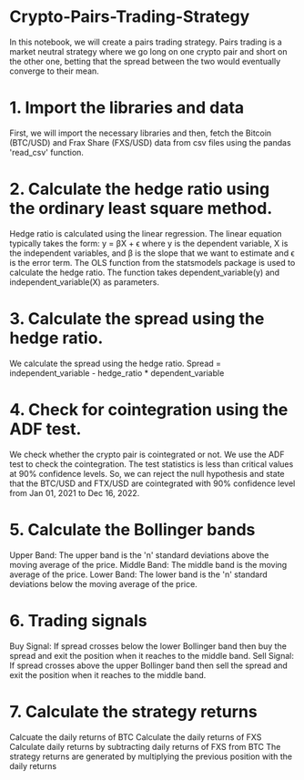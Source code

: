 # Crypto-Pairs-Trading-Strategy
In this notebook, we will create a pairs trading strategy. Pairs trading is a market neutral strategy where we go long on one crypto pair and short on the other one, betting that the spread between the two would eventually converge to their mean.

# 1. Import the libraries and data
First, we will import the necessary libraries and then, fetch the Bitcoin (BTC/USD) and Frax Share (FXS/USD) data from csv files using the pandas 'read_csv' function.

# 2. Calculate the hedge ratio using the ordinary least square method.
Hedge ratio is calculated using the linear regression.
The linear equation typically takes the form:
y = βX + ϵ
where y is the dependent variable, X is the independent variables, and β is the slope that we want to estimate and ϵ is the error term.
The OLS function from the statsmodels package is used to calculate the hedge ratio.
The function takes dependent_variable(y) and independent_variable(X) as parameters.

# 3. Calculate the spread using the hedge ratio.
We calculate the spread using the hedge ratio.
Spread = independent_variable - hedge_ratio * dependent_variable

# 4. Check for cointegration using the ADF test.
We check whether the crypto pair is cointegrated or not. We use the ADF test to check the cointegration.
The test statistics is less than critical values at 90% confidence levels. So, we can reject the null hypothesis and state that the BTC/USD and FTX/USD are cointegrated with 90% confidence level from Jan 01, 2021 to Dec 16, 2022.

# 5. Calculate the Bollinger bands
Upper Band: The upper band is the 'n' standard deviations above the moving average of the price.
Middle Band: The middle band is the moving average of the price.
Lower Band: The lower band is the 'n' standard deviations below the moving average of the price.

# 6. Trading signals
Buy Signal:
If spread crosses below the lower Bollinger band then buy the spread and exit the position when it reaches to the middle band.
Sell Signal:
If spread crosses above the upper Bollinger band then sell the spread and exit the position when it reaches to the middle band.

 # 7. Calculate the strategy returns
Calcuate the daily returns of BTC
Calculate the daily returns of FXS
Calculate daily returns by subtracting daily returns of FXS from BTC
The strategy returns are generated by multiplying the previous position with the daily returns
